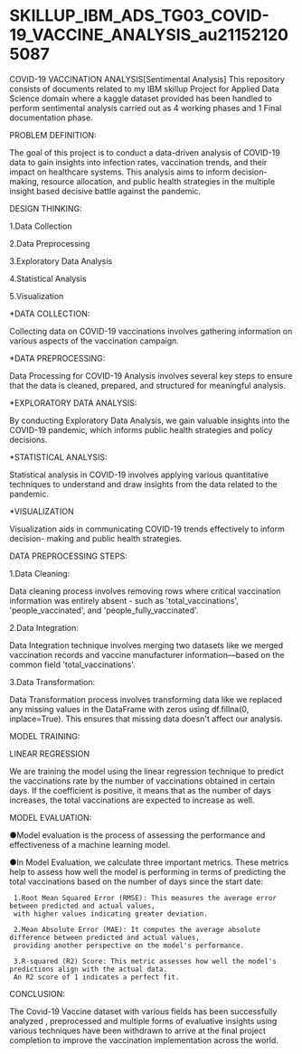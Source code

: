 # SKILLUP_IBM_ADS_TG03_COVID-19_VACCINE_ANALYSIS_au211521205087

COVID-19 VACCINATION ANALYSIS[Sentimental Analysis]
This repository consists of documents related to my IBM skillup Project for Applied Data Science domain 
where a kaggle dataset provided has been handled to perform sentimental analysis carried out as 4 working phases 
and 1 Final documentation phase.

PROBLEM DEFINITION:

The goal of this project is to conduct a data-driven analysis of 
COVID-19 data to gain insights into infection rates, vaccination trends, and their impact on healthcare systems. 
This analysis aims to inform decision-making, resource allocation, and public health strategies in the 
multiple insight based decisive battle against the pandemic.

DESIGN THINKING:

1.Data Collection

2.Data Preprocessing

3.Exploratory Data Analysis

4.Statistical Analysis

5.Visualization

*DATA COLLECTION:

Collecting data on COVID-19 vaccinations involves gathering information on various aspects of the vaccination campaign.

*DATA PREPROCESSING:

Data Processing for COVID-19 Analysis involves several key steps to ensure that the data is
cleaned, prepared, and structured for meaningful analysis.

*EXPLORATORY DATA ANALYSIS:

By conducting Exploratory Data Analysis, we gain valuable insights into the COVID-19 pandemic, 
which informs public health strategies and policy decisions.

*STATISTICAL ANALYSIS:

Statistical analysis in COVID-19 involves applying various quantitative techniques to understand 
and draw insights from the data related to the pandemic.

*VISUALIZATION

Visualization aids in communicating COVID-19 trends effectively to inform decision- making and public health strategies.


DATA PREPROCESSING STEPS:

1.Data Cleaning:

Data cleaning process involves removing rows where critical vaccination information was entirely absent -
such as 'total_vaccinations', 'people_vaccinated', and 'people_fully_vaccinated'.

2.Data Integration:

Data Integration technique involves merging two datasets like we merged vaccination records and 
vaccine manufacturer information—based on the common field 'total_vaccinations'.

3.Data Transformation:

Data Transformation process involves transforming data like 
we replaced any missing values in the DataFrame with zeros using df.fillna(0, inplace=True).
This ensures that missing data doesn't affect our analysis.

MODEL TRAINING:

LINEAR REGRESSION

We are training the model using the linear regression technique to predict the vaccinations rate
by the number of vaccinations obtained  in certain days.
If the coefficient is positive, it means that as the number of days increases,
the total vaccinations are expected to increase as well.

MODEL EVALUATION:

●Model evaluation is the process of assessing the performance and effectiveness of a machine learning model.

●In Model Evaluation, we calculate three important metrics. These metrics help to assess how well the model is performing 
in terms of predicting the total vaccinations based on the number of days since the start date:
     
     1.Root Mean Squared Error (RMSE): This measures the average error between predicted and actual values,
     with higher values indicating greater deviation.
     
     2.Mean Absolute Error (MAE): It computes the average absolute difference between predicted and actual values,
     providing another perspective on the model's performance.
     
     3.R-squared (R2) Score: This metric assesses how well the model's predictions align with the actual data.
     An R2 score of 1 indicates a perfect fit.

CONCLUSION:

The Covid-19 Vaccine dataset with various fields has been successfully  analyzed , preprocessed and 
multiple forms of evaluative insights using various techniques have been withdrawn to arrive at the 
final project completion to improve the vaccination implementation across the world.
